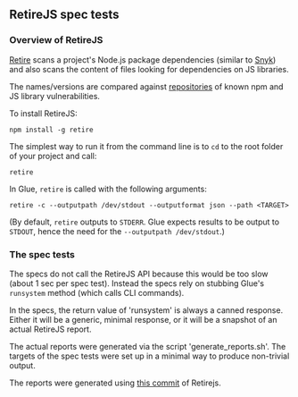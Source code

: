 ## RetireJS spec tests

### Overview of RetireJS

[Retire](https://github.com/retirejs/retire.js/)
scans a project's Node.js package dependencies
(similar to [Snyk](https://snyk.io/))
and also scans the content of files looking for dependencies
on JS libraries.

The names/versions are compared against
[repositories](https://github.com/RetireJS/retire.js/tree/master/repository)
of known npm and JS library vulnerabilities.

To install RetireJS:
```
npm install -g retire
```

The simplest way to run it from the command line
is to `cd` to the root folder of your project and call:
```
retire
```

In Glue, `retire` is called with the following arguments:
```
retire -c --outputpath /dev/stdout --outputformat json --path <TARGET>
```
(By default, `retire` outputs to `STDERR`. Glue expects results to be
output to `STDOUT`, hence the need for the `--outputpath /dev/stdout`.)

### The spec tests

The specs do not call the RetireJS API because this would be too
slow (about 1 sec per spec test). Instead the specs rely on stubbing
Glue's `runsystem` method (which calls CLI commands).

In the specs, the return value of 'runsystem' is always a canned response.
Either it will be a generic, minimal response, or it will be a snapshot of an
actual RetireJS report.

The actual reports were generated via the script 'generate_reports.sh'.
The targets of the spec tests were set up in a minimal way to produce
non-trivial output.

The reports were generated using
[this commit](https://github.com/RetireJS/retire.js/commit/75d728139eda79aa825d1fe17ad2af6d48120146)
of Retirejs.
